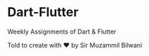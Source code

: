 # Dart-Flutter
Weekly Assignments of Dart & Flutter 

Told to create with ❤️ by Sir Muzammil Bilwani
